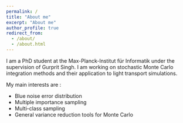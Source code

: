 ```yaml
---
permalink: /
title: "About me"
excerpt: "About me"
author_profile: true
redirect_from: 
  - /about/
  - /about.html
---
```



I am a PhD student at the Max-Planck-Institut für Informatik under the supervision of Gurprit Singh. I am working on stochastic Monte Carlo integration methods and their application to light transport simulations.

My main interests are :
* Blue noise error distribution
* Multiple importance sampling
* Multi-class sampling
* General variance reduction tools for Monte Carlo

